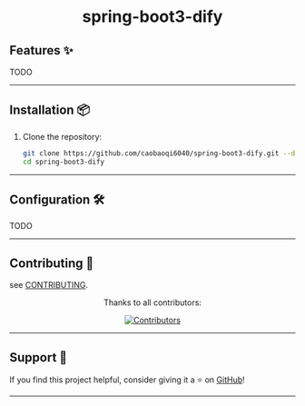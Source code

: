 <div align="center">
    <a href="https://www.github.com/caobaoqi6040/spring-boot3-dify"></a>
    <h1 align="center">spring-boot3-dify</h1>
</div>

## Features ✨

TODO

---

## Installation 📦

1. Clone the repository:

   ```bash
   git clone https://github.com/caobaoqi6040/spring-boot3-dify.git --depth=1
   cd spring-boot3-dify
   ```

---

## Configuration 🛠

TODO

---

## Contributing 🤝

see [CONTRIBUTING](./CONTRIBUTING.md).

<div align="center">
  <p>Thanks to all contributors:</p>
  <a href="https://github.com/caobaoqi6040/spring-boot3-dify/graphs/contributors">
    <img src="https://contrib.rocks/image?repo=caobaoqi6040/spring-boot3-dify" alt="Contributors" />
  </a>
</div>

---
## Support 💖

If you find this project helpful, consider giving it a ⭐️
on [GitHub](https://github.com/caobaoqi6040/spring-boot3-dify)!

---
